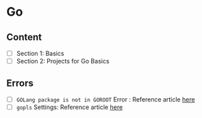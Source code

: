 # Go

## Content
- [ ] Section 1: Basics
- [ ] Section 2: Projects for Go Basics

## Errors
- [ ] `GOLang package is not in GOROOT` Error : Reference article [here](https://stackoverflow.com/questions/64448560/golang-package-is-not-in-goroot-usr-local-go-src-packagename)
- [ ] `gopls` Settings: Reference article [here](https://stackoverflow.com/questions/65748509/vscode-show-me-the-error-after-i-install-the-proxy-in-vscode)